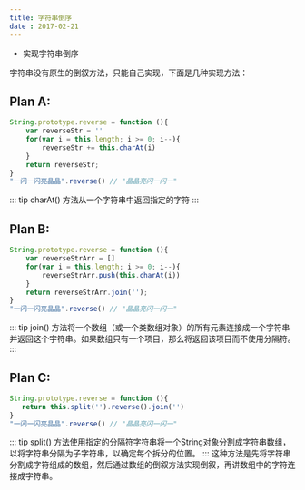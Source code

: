 ```yaml
---
title: 字符串倒序
date : 2017-02-21
---
```

- 实现字符串倒序

<!-- more -->

字符串没有原生的倒叙方法，只能自己实现，下面是几种实现方法：
## Plan A:
```javascript
String.prototype.reverse = function (){
    var reverseStr = ''
    for(var i = this.length; i >= 0; i--){
        reverseStr += this.charAt(i)
    }
    return reverseStr;
}
"一闪一闪亮晶晶".reverse() // "晶晶亮闪一闪一"
```
::: tip
charAt() 方法从一个字符串中返回指定的字符
:::

## Plan B:

```javascript
String.prototype.reverse = function (){
    var reverseStrArr = []
    for(var i = this.length; i >= 0; i--){
        reverseStrArr.push(this.charAt(i))
    }
    return reverseStrArr.join('');
}
"一闪一闪亮晶晶".reverse() // "晶晶亮闪一闪一"
```
::: tip
join() 方法将一个数组（或一个类数组对象）的所有元素连接成一个字符串并返回这个字符串。如果数组只有一个项目，那么将返回该项目而不使用分隔符。
:::


## Plan C: 

```javascript
String.prototype.reverse = function (){
   return this.split('').reverse().join('')
}
"一闪一闪亮晶晶".reverse() // "晶晶亮闪一闪一"
```
::: tip
split() 方法使用指定的分隔符字符串将一个String对象分割成字符串数组，以将字符串分隔为子字符串，以确定每个拆分的位置。 
:::
这种方法是先将字符串分割成字符组成的数组，然后通过数组的倒叙方法实现倒叙，再讲数组中的字符连接成字符串。
